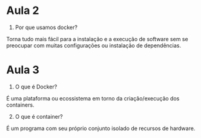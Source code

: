 # Aula 2
1. Por que usamos docker?

Torna tudo mais fácil para a instalação e a execução de software sem se preocupar com muitas configurações ou instalação de dependências.
# Aula 3
1. O que é Docker?

É uma plataforma ou ecossistema em torno da criação/execução dos containers.

2. O que é container?

É um programa com seu próprio conjunto isolado de recursos de hardware.
